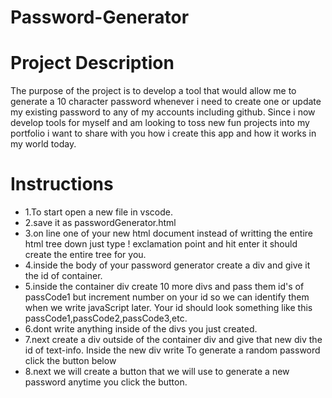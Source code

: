 # Password-Generator

# Project Description
The purpose of the project is to develop a tool that would allow me to generate a 10 character password whenever i need to create one or update my existing password to any of my accounts including github. Since i now develop tools for myself and am looking to toss new fun projects into my portfolio i want to share with you how i create this app and how it works in my world today.  

# Instructions
- 1.To start open a new file in vscode.
- 2.save it as passwordGenerator.html
- 3.on line one of your new html document instead of writting the entire html tree down just type ! exclamation point and hit enter it should create the entire tree for you.
- 4.inside the body of your password generator create a div and give it the id of container. 
- 5.inside the container div create 10 more divs and pass them id's of passCode1 but increment number on your id so we can identify them when we write javaScript later. Your id should look something like this passCode1,passCode2,passCode3,etc. 
- 6.dont write anything inside of the divs you just created. 
- 7.next create a div outside of the container div and give that new div the id of text-info. Inside the new div write To generate a random password click the button below
- 8.next we will create a button that we will use to generate a new password anytime you click the button. 
